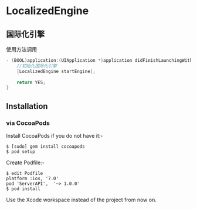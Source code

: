 # LocalizedEngine
## 国际化引擎
使用方法调用
```Objective-C
- (BOOL)application:(UIApplication *)application didFinishLaunchingWithOptions:(NSDictionary *)launchOptions {
    //初始化国际化引擎
    [LocalizedEngine startEngine];
    
    return YES;
}

```

## Installation

### via CocoaPods
Install CocoaPods if you do not have it:-
````
$ [sudo] gem install cocoapods
$ pod setup
````
Create Podfile:-
````
$ edit Podfile
platform :ios, '7.0'
pod 'ServerAPI',  '~> 1.0.0'
$ pod install
````
Use the Xcode workspace instead of the project from now on.
